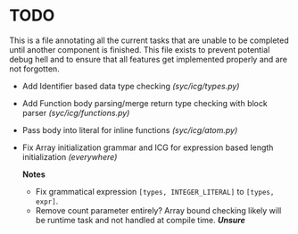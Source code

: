 # TODO
This is a file annotating all the current tasks that are unable to be completed until another component is finished.
This file exists to prevent potential debug hell and to ensure that all features get implemented properly and are not forgotten.

 - Add Identifier based data type checking *(syc/icg/types.py)*
 - Add Function body parsing/merge return type checking with block parser *(syc/icg/functions.py)*
 - Pass body into literal for inline functions *(syc/icg/atom.py)*
 - Fix Array initialization grammar and ICG for expression based length initialization *(everywhere)*
 
   **Notes**
   
     * Fix grammatical expression `[types, INTEGER_LITERAL]` to `[types, expr]`.
     * Remove count parameter entirely?  Array bound checking likely will be runtime 
     task and not handled at compile time.  *__Unsure__*   

